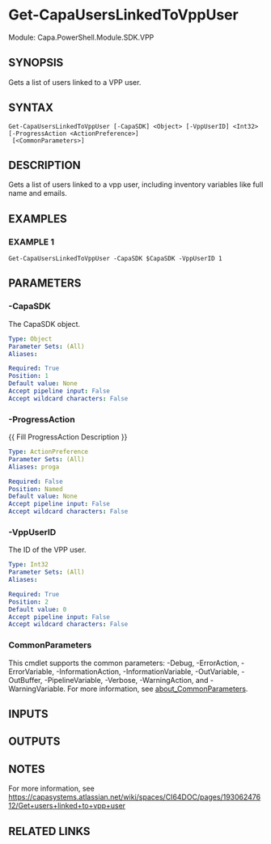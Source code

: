 # Get-CapaUsersLinkedToVppUser

Module: Capa.PowerShell.Module.SDK.VPP

## SYNOPSIS
Gets a list of users linked to a VPP user.

## SYNTAX

```
Get-CapaUsersLinkedToVppUser [-CapaSDK] <Object> [-VppUserID] <Int32> [-ProgressAction <ActionPreference>]
 [<CommonParameters>]
```

## DESCRIPTION
Gets a list of users linked to a vpp user, including inventory variables like full name and emails.

## EXAMPLES

### EXAMPLE 1
```
Get-CapaUsersLinkedToVppUser -CapaSDK $CapaSDK -VppUserID 1
```

## PARAMETERS

### -CapaSDK
The CapaSDK object.

```yaml
Type: Object
Parameter Sets: (All)
Aliases:

Required: True
Position: 1
Default value: None
Accept pipeline input: False
Accept wildcard characters: False
```

### -ProgressAction
{{ Fill ProgressAction Description }}

```yaml
Type: ActionPreference
Parameter Sets: (All)
Aliases: proga

Required: False
Position: Named
Default value: None
Accept pipeline input: False
Accept wildcard characters: False
```

### -VppUserID
The ID of the VPP user.

```yaml
Type: Int32
Parameter Sets: (All)
Aliases:

Required: True
Position: 2
Default value: 0
Accept pipeline input: False
Accept wildcard characters: False
```

### CommonParameters
This cmdlet supports the common parameters: -Debug, -ErrorAction, -ErrorVariable, -InformationAction, -InformationVariable, -OutVariable, -OutBuffer, -PipelineVariable, -Verbose, -WarningAction, and -WarningVariable. For more information, see [about_CommonParameters](http://go.microsoft.com/fwlink/?LinkID=113216).

## INPUTS

## OUTPUTS

## NOTES
For more information, see https://capasystems.atlassian.net/wiki/spaces/CI64DOC/pages/19306247612/Get+users+linked+to+vpp+user

## RELATED LINKS
